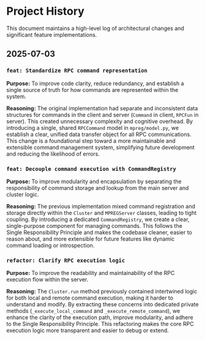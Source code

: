 # Project History

This document maintains a high-level log of architectural changes and significant feature implementations.

## 2025-07-03

### `feat: Standardize RPC command representation`

**Purpose:** To improve code clarity, reduce redundancy, and establish a single source of truth for how commands are represented within the system.

**Reasoning:** The original implementation had separate and inconsistent data structures for commands in the client and server (`Command` in client, `RPCFun` in server). This created unnecessary complexity and cognitive overhead. By introducing a single, shared `RPCCommand` model in `mpreg/model.py`, we establish a clear, unified data transfer object for all RPC communications. This change is a foundational step toward a more maintainable and extensible command management system, simplifying future development and reducing the likelihood of errors.

### `feat: Decouple command execution with CommandRegistry`

**Purpose:** To improve modularity and encapsulation by separating the responsibility of command storage and lookup from the main server and cluster logic.

**Reasoning:** The previous implementation mixed command registration and storage directly within the `Cluster` and `MPREGServer` classes, leading to tight coupling. By introducing a dedicated `CommandRegistry`, we create a clear, single-purpose component for managing commands. This follows the Single Responsibility Principle and makes the codebase cleaner, easier to reason about, and more extensible for future features like dynamic command loading or introspection.

### `refactor: Clarify RPC execution logic`

**Purpose:** To improve the readability and maintainability of the RPC execution flow within the server.

**Reasoning:** The `Cluster.run` method previously contained intertwined logic for both local and remote command execution, making it harder to understand and modify. By extracting these concerns into dedicated private methods (`_execute_local_command` and `_execute_remote_command`), we enhance the clarity of the execution path, improve modularity, and adhere to the Single Responsibility Principle. This refactoring makes the core RPC execution logic more transparent and easier to debug or extend.
